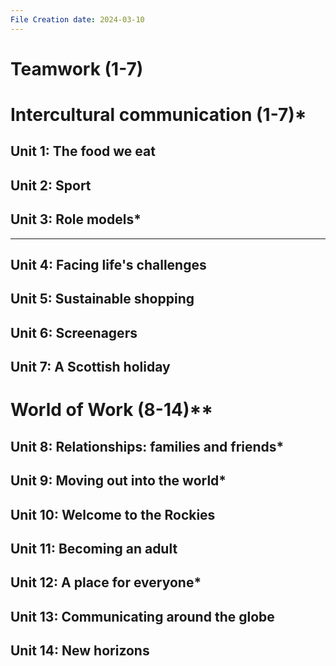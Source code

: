 ```yaml
---
File Creation date: 2024-03-10
---
```

# Teamwork (1-7)
# Intercultural communication (1-7)*

## Unit 1: The food we eat 
## Unit 2: Sport
## Unit 3: Role models*
------------------------
## Unit 4: Facing life's challenges
## Unit 5: Sustainable shopping
## Unit 6: Screenagers
## Unit 7: A Scottish holiday
# World of Work (8-14)**
## Unit 8: Relationships: families and friends*
## Unit 9: Moving out into the world*
## Unit 10: Welcome to the Rockies
## Unit 11: Becoming an adult
## Unit 12: A place for everyone*
## Unit 13: Communicating around the globe
## Unit 14: New horizons


